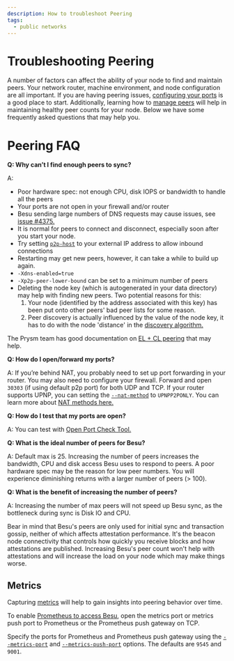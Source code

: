 ```yaml
---
description: How to troubleshoot Peering
tags:
  - public networks
---
```


# Troubleshooting Peering

A number of factors can affect the ability of your node to find and maintain peers. Your network router, machine environment, and node configuration are all important. If you are having peering issues, [configuring your ports](../connect/configure-ports.md) is a good place to start. Additionally, learning how to [manage peers](../connect/manage-peers.md) will help in maintaining healthy peer counts for your node. Below we have some frequently asked questions that may help you.

# Peering FAQ

**Q: Why can’t I find enough peers to sync?**

A:

- Poor hardware spec: not enough CPU, disk IOPS or bandwidth to handle all the peers
- Your ports are not open in your firewall and/or router
- Besu sending large numbers of DNS requests may cause issues, see [issue #4375.](https://github.com/hyperledger/besu/issues/4375)
- It is normal for peers to connect and disconnect, especially soon after you start your node.
- Try setting [`p2p-host`](../../reference/cli/options.md#p2p-host) to your external IP address to allow inbound connections
- Restarting may get new peers, however, it can take a while to build up again.
- `-Xdns-enabled=true`
- `-Xp2p-peer-lower-bound` can be set to a minimum number of peers
- Deleting the node key (which is autogenerated in your data directory) may help with finding new peers. Two potential reasons for this:
    1. Your node (identified by the address associated with this key) has been put onto other peers' bad peer lists for some reason.
    2. Peer discovery is actually influenced by the value of the node key, it has to do with the node 'distance' in the [discovery algorithm.](https://github.com/ethereum/devp2p/wiki/Discovery-Overview#kademlia)

The Prysm team has good documentation on [EL + CL peering](https://docs.prylabs.network/docs/prysm-usage/p2p-host-ip) that may help.

**Q: How do I open/forward my ports?**

A: If you’re behind NAT, you probably need to set up port forwarding in your router. You may also need to configure your firewall. Forward and open `30303` (if using default p2p port) for both UDP and TCP. If your router supports UPNP, you can setting the [`--nat-method`](../../reference/cli/options.md#nat-method) to `UPNPP2PONLY`. You can learn more about [NAT methods here.](../connect/specify-nat.md)

**Q: How do I test that my ports are open?**

A: You can test with [Open Port Check Tool.](https://www.yougetsignal.com/tools/open-ports/)

**Q: What is the ideal number of peers for Besu?**

A: Default max is 25. Increasing the number of peers increases the bandwidth, CPU and disk access Besu uses to respond to peers. A poor hardware spec may be the reason for low peer numbers. You will experience diminishing returns with a larger number of peers (> 100).

**Q: What is the benefit of increasing the number of peers?**

A: Increasing the number of max peers will not speed up Besu sync, as the bottleneck during sync is Disk IO and CPU.

Bear in mind that Besu's peers are only used for initial sync and transaction gossip, neither of which affects attestation performance. It's the beacon node connectivity that controls how quickly you receive blocks and how attestations are published. Increasing Besu's peer count won't help with attestations and will increase the load on your node which may make things worse.

## Metrics

Capturing [metrics](../monitor/index.md) will help to gain insights into peering behavior over time.

To enable
[Prometheus to access Besu](../monitor/metrics.md), open
the metrics port or metrics push port to Prometheus or the Prometheus push gateway on TCP.

Specify the ports for Prometheus and Prometheus push gateway using the
[`--metrics-port`](../../reference/cli/options.md#metrics-port) and
[`--metrics-push-port`](../../reference/cli/options.md#metrics-push-port) options. The defaults
are `9545` and `9001`.
